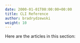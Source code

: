 ```yaml
---
date: 2000-01-01T00:00:00+00:00
title: CLI Reference
author: bradrydzewski
weight: 10
---
```


Here are the articles in this section:

